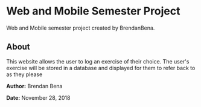 # Web and Mobile Semester Project
Web and Mobile semester project created by BrendanBena.

## About
This website allows the user to log an exercise of their choice.
The user's exercise will be stored in a database and displayed for them to refer back to as they please

**Author:** Brendan Bena

**Date:** November 28, 2018
